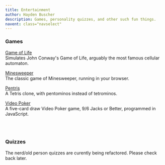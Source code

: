 ```yaml
---
title: Entertainment
author: Hayden Buscher
description: Games, personality quizzes, and other such fun things.
navent: class="navselect"
---
```


### Games  
[Game of Life](/entertainment/life.html)  
Simulates John Conway's Game of Life, arguably the most famous cellular automaton.

[Minesweeper](/entertainment/mines.html)  
The classic game of Minesweeper, running in your browser.

[Pentris](/entertainment/pentris.html)  
A Tetris clone, with pentominos instead of tetrominos.

[Video Poker](/entertainment/poker.html)  
A five-card draw Video Poker game, 9/6 Jacks or Better, programmed in JavaScript.

<br><br>

### Quizzes
The nerd/old person quizzes are curently being refactored. Please check back later.
